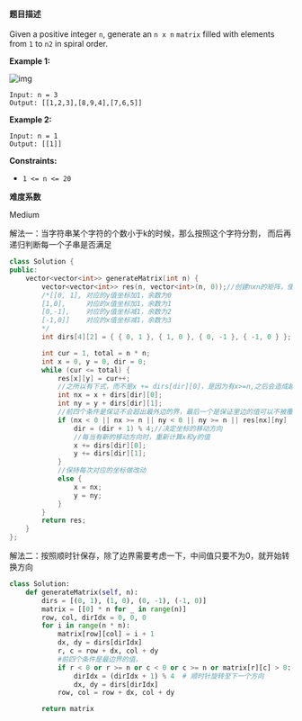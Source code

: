 #### **题目描述**

Given a positive integer `n`, generate an `n x n` `matrix` filled with elements from `1` to `n2` in spiral order.

 

**Example 1:**

![img](https://assets.leetcode.com/uploads/2020/11/13/spiraln.jpg)

```
Input: n = 3
Output: [[1,2,3],[8,9,4],[7,6,5]]
```

**Example 2:**

```
Input: n = 1
Output: [[1]]
```

 

**Constraints:**

- `1 <= n <= 20`

**难度系数**    

Medium

解法一：当字符串某个字符的个数小于k的时候，那么按照这个字符分割， 而后再递归判断每一个子串是否满足

```c++
class Solution {
public:
	vector<vector<int>> generateMatrix(int n) {
		vector<vector<int>> res(n, vector<int>(n, 0));//创建nxn的矩阵，使其中的元素都为0
		/*[[0, 1], 对应的y值坐标加1，余数为0
		[1,0],     对应的x值坐标加1，余数为1
		[0,-1],    对应的y值坐标减1，余数为2
		[-1,0]]    对应的x值坐标减1，余数为3
		*/
		int dirs[4][2] = { { 0, 1 }, { 1, 0 }, { 0, -1 }, { -1, 0 } };

		int cur = 1, total = n * n;
		int x = 0, y = 0, dir = 0;
		while (cur <= total) {
			res[x][y] = cur++;
			//之所以有下式，而不是x += dirs[dir][0]，是因为有x>=n,之后会造成越界，一试便知
			int nx = x + dirs[dir][0];
			int ny = y + dirs[dir][1];
			//前四个条件是保证不会超出最外边的界，最后一个是保证里边的值可以不被覆盖
			if (nx < 0 || nx >= n || ny < 0 || ny >= n || res[nx][ny] != 0) {
				dir = (dir + 1) % 4;//决定坐标的移动方向
				//每当有新的移动方向时，重新计算x和y的值
				x += dirs[dir][0];
				y += dirs[dir][1];
			}
			//保持每次对应的坐标做改动
			else {
				x = nx;
				y = ny;
			}
		}
		return res;
	}
};

```

解法二：按照顺时针保存，除了边界需要考虑一下，中间值只要不为0，就开始转换方向

```python
class Solution:
    def generateMatrix(self, n):
        dirs = [(0, 1), (1, 0), (0, -1), (-1, 0)]
        matrix = [[0] * n for _ in range(n)]
        row, col, dirIdx = 0, 0, 0
        for i in range(n * n):
            matrix[row][col] = i + 1
            dx, dy = dirs[dirIdx]
            r, c = row + dx, col + dy
            #前四个条件是最边界的值，
            if r < 0 or r >= n or c < 0 or c >= n or matrix[r][c] > 0:
                dirIdx = (dirIdx + 1) % 4  # 顺时针旋转至下一个方向
                dx, dy = dirs[dirIdx]
            row, col = row + dx, col + dy

        return matrix
```


